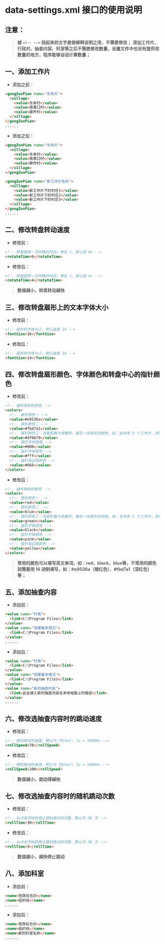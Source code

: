 ﻿# data-settings.xml 接口的使用说明

## 注意：

>**被 `<!-- -->` 括起来的文字是做解释说明之用，不需要修改；**
>**添加工作片、行政村、抽查内容、科室等之后不需要修改数量，设置文件中也没有提供改数量的地方，程序能够自动计算数量；**

## 一、添加工作片
- 添加之前：

```html
<gongZuoPian name="东朱片">
  <village>
    <value>东朱村</value>
    <value>南青口村</value>
    <value>薛乔村</value>
  </village>
</gongZuoPian>
......
```

- 添加之后：

```html
<gongZuoPian name="东朱片">
  <village>
    <value>东朱村</value>
    <value>南青口村</value>
    <value>薛乔村</value>
  </village>
</gongZuoPian>

<gongZuoPian name="新工作片名称">
  <village>
    <value>新工作片下的村庄1</value>
    <value>新工作片下的村庄2</value>
    <value>新工作片下的村庄3</value>
  </village>
</gongZuoPian>
......
```

## 二、修改转盘转动速度

- 修改前：

```html
<!-- 转盘旋转一次所需的时间，单位 s，默认是 6s -->
<rotateTime>6</rotateTime>
```

- 修改后：

```html
<!-- 转盘旋转一次所需的时间，单位 s，默认是 6s -->
<rotateTime>4</rotateTime>
```

>**数值越小，转盘转动越快**

## 三、修改转盘扇形上的文本字体大小

- 修改前：

```html
<!-- 扇形的字体大小，默认值是 16 -->
<fontSize>16</fontSize>
```

- 修改后：

```html
<!-- 扇形的字体大小，默认值是 16 -->
<fontSize>14</fontSize>
```

## 四、修改转盘扇形颜色、字体颜色和转盘中心的指针颜色

- 修改前：

```html
<!-- 插件用到的颜色 -->
<colors>
  <!-- 扇形颜色一 -->
  <value>#e9536a</value>
  <!-- 扇形颜色二 -->
  <value>#fbd7a1</value>
  <!-- 扇形颜色三：当扇形数为奇数时，最后一块扇形的颜色，如：总共有 5 个工作片，则第五个工作片在转盘上的扇形颜色就用 颜色三 填充，这样就能保证不会跟两边的扇形颜色重合 -->
  <value>#df6679</value>
  <!-- 扇形字体颜色 -->
  <value>#000</value>
  <!-- 指针字体颜色 -->
  <value>#fff</value>
  <!-- 指针和边框颜色 -->
  <value>#666</value>
</colors>
```

- 修改后：

```html
<!-- 插件用到的颜色 -->
<colors>
  <!-- 扇形颜色一 -->
  <value>red</value>
  <!-- 扇形颜色二 -->
  <value>blue</value>
  <!-- 扇形颜色三：当扇形数为奇数时，最后一块扇形的颜色，如：总共有 5 个工作片，则第五个工作片在转盘上的扇形颜色就用 颜色三 填充，这样就能保证不会跟两边的扇形颜色重合 -->
  <value>green</value>
  <!-- 扇形字体颜色 -->
  <value>black</value>
  <!-- 指针字体颜色 -->
  <value>pink</value>
  <!-- 指针和边框颜色 -->
  <value>yellow</value>
</colors>
```

>**常用的颜色可以填写英文单词，如：red、black、blue等，不常用的颜色则需要用 16 进制填写，如：#e9536a（暗红色）、#fbd7a1（深红色）等；**

## 五、添加抽查内容

- 添加前：

```html
<value name="村情">
  <link>C:\Program Files</link>
</value>
<value name="党建基本情况">
  <link>C:\Program Files</link>
</value>
......
```

- 添加后：

```html
<value name="村情">
  <link>C:\Program Files</link>
</value>
<value name="党建基本情况">
  <link>C:\Program Files</link>
</value>
<value name="新的抽查内容">
  <link>此处填入新的抽查内容在本地电脑上的路径</link>
</value>
......
```

## 六、修改选抽查内容时的跳动速度

- 修改前：

```html
<!-- 随机跳动的速度，默认为 70(ms); 1s = 1000ms -->
<rollSpeed>70</rollSpeed>
```

- 修改后：

```html
<!-- 随机跳动的速度，默认为 70(ms); 1s = 1000ms -->
<rollSpeed>200</rollSpeed>
```

>**数值越小，跳动得越快**

## 七、修改选抽查内容时的随机跳动次数

- 修改前：

```html
<!-- 从点击开始到停止随机跳动的次数，默认为 30 次 -->
<rollTime>30</rollTime>
```

- 修改后：

```html
<!-- 从点击开始到停止随机跳动的次数，默认为 30 次 -->
<rollTime>5</rollTime>
```

>**数值越小，越快停止跳动**

## 八、添加科室

- 添加前：

```html
<name>党政综合办</name>
<name>组织线</name>
......
```

- 添加后：

```html
<name>党政综合办</name>
<name>组织线</name>
<name>新的科室名称</name>
......
```
